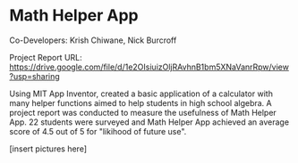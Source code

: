 # Math Helper App

Co-Developers: Krish Chiwane, Nick Burcroff

Project Report URL: https://drive.google.com/file/d/1e2OIsiuizOljRAvhnB1bm5XNaVanrRpw/view?usp=sharing

Using MIT App Inventor, created a basic application of a calculator with many helper functions aimed to help students in high school algebra. A project report was conducted to measure the usefulness of Math Helper App. 22 students were surveyed and Math Helper App achieved an average score of 4.5 out of 5 for "likihood of future use". 

[insert pictures here]

